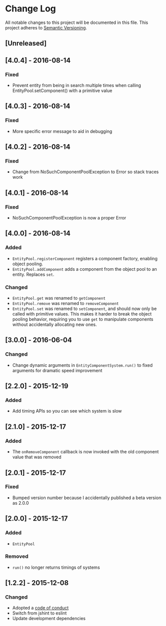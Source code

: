 # Change Log
All notable changes to this project will be documented in this file.
This project adheres to [Semantic Versioning](http://semver.org/).

## [Unreleased]

## [4.0.4] - 2016-08-14
### Fixed
- Prevent entity from being in search multiple times when calling
  EntityPool.setComponent() with a primitive value

## [4.0.3] - 2016-08-14
### Fixed
- More specific error message to aid in debugging

## [4.0.2] - 2016-08-14
### Fixed
- Change from NoSuchComponentPoolException to Error so stack traces work

## [4.0.1] - 2016-08-14
### Fixed
- NoSuchComponentPoolException is now a proper Error

## [4.0.0] - 2016-08-14
### Added
- `EntityPool.registerComponent` registers a component factory, enabling object
  pooling.
- `EntityPool.addComponent` adds a component from the object pool to an entity.
  Replaces `set`.
### Changed
- `EntityPool.get` was renamed to `getComponent`
- `EntityPool.remove` was renamed to `removeComponent`
- `EntityPool.set` was renamed to `setComponent`, and should now only be called with primitive values. This makes it harder to break the object pooling behavior, requiring you to use `get` to manipulate components without accidentally allocating new ones.


## [3.0.0] - 2016-06-04
### Changed
- Change dynamic arguments in `EntityComponentSystem.run()` to fixed arguments for dramatic speed improvement

## [2.2.0] - 2015-12-19
### Added
- Add timing APIs so you can see which system is slow

## [2.1.0] - 2015-12-17
### Added
- The `onRemoveComponent` callback is now invoked with the old component value that was removed

## [2.0.1] - 2015-12-17
### Fixed
- Bumped version number because I accidentally published a beta version as 2.0.0

## [2.0.0] - 2015-12-17
### Added
- `EntityPool`
### Removed
- `run()` no longer returns timings of systems

## [1.2.2] - 2015-12-08
### Changed
- Adopted a [code of conduct](CODE_OF_CONDUCT.md)
- Switch from jshint to eslint
- Update development dependencies
